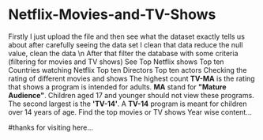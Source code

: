 # Netflix-Movies-and-TV-Shows

Firstly I just upload the file and then see what the dataset exactly tells us about after carefully seeing the data set I clean that data reduce the null value, clean the data \n
After that filter the database with some criteria (filtering for movies and TV shows)
See Top Netflix shows
Top ten Countries watching Netflix
Top ten Directors
Top ten actors
Checking the rating of different movies and shows
The highest count **TV-MA** is the rating that shows a program is intended for adults. **MA** stand for **"Mature Audience"**. Children aged 17 and younger should not view these programs. \
The second largest is the **'TV-14'**. A **TV-14** program is meant for children over 14 years of age.
Find the top movies or TV shows
Year wise content…

#thanks for visiting here...
